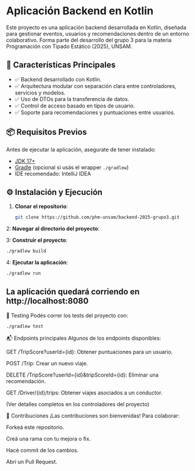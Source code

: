 # Aplicación Backend en Kotlin

Este proyecto es una aplicación backend desarrollada en Kotlin, diseñada para gestionar eventos, usuarios y recomendaciones dentro de un entorno colaborativo. Forma parte del desarrollo del grupo 3 para la materia Programación con Tipado Estático (2025), UNSAM.

## 🚀 Características Principales

- ✅ Backend desarrollado con Kotlin.
- ✅ Arquitectura modular con separación clara entre controladores, servicios y modelos.
- ✅ Uso de DTOs para la transferencia de datos.
- ✅ Control de acceso basado en tipos de usuario.
- ✅ Soporte para recomendaciones y puntuaciones entre usuarios.

## 📦 Requisitos Previos

Antes de ejecutar la aplicación, asegurate de tener instalado:

- [JDK 17+](https://adoptium.net/)
- [Gradle](https://gradle.org/) (opcional si usás el wrapper `./gradlew`)
- IDE recomendado: IntelliJ IDEA

## ⚙️ Instalación y Ejecución

1. **Clonar el repositorio**:

   ```bash
   git clone https://github.com/phm-unsam/backend-2025-grupo3.git

2: **Navegar al directorio del proyecto**:

3: **Construir el proyecto**:
  
  ```bash
  ./gradlew build
  ```
4: **Ejecutar la aplicación**:
```bash
./gradlew run
```
## La aplicación quedará corriendo en http://localhost:8080

🧪 Testing
Podés correr los tests del proyecto con:

```bash
./gradlew test
```

📬 Endpoints principales
Algunos de los endpoints disponibles:

GET /TripScore?userId={id}: Obtener puntuaciones para un usuario.

POST /Trip: Crear un nuevo viaje.

DELETE /TripScore?userId={id}&tripScoreId={id}: Eliminar una recomendación.

GET /Driver/{id}/trips: Obtener viajes asociados a un conductor.

(Ver detalles completos en los controladores del proyecto)

🤝 Contribuciones
¡Las contribuciones son bienvenidas! Para colaborar:

Forkeá este repositorio.

Creá una rama con tu mejora o fix.

Hacé commit de los cambios.

Abrí un Pull Request.
